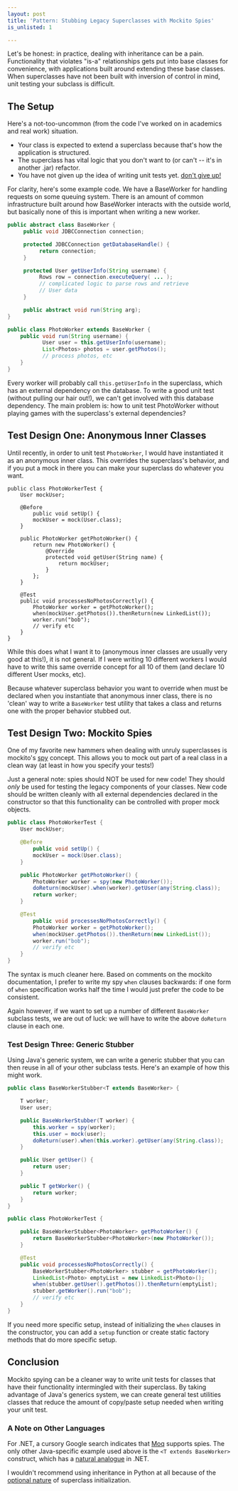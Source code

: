 ```yaml
---
layout: post
title: 'Pattern: Stubbing Legacy Superclasses with Mockito Spies'
is_unlisted: 1

---
```


Let's be honest: in practice, dealing with inheritance can be a pain.  Functionality that violates "is-a" relationships gets put into base classes for convenience, with applications built around extending these base classes.  When superclasses have not been built with inversion of control in mind, unit testing your subclass is difficult.

## The Setup

Here's a not-too-uncommon (from the code I've worked on in academics
and real work) situation.

* Your class is expected to extend a superclass because that's how the application is structured.
* The superclass has vital logic that you don't want to (or can't -- it's in another .jar) refactor.
* You have not given up the idea of writing unit tests yet.  [don't give up!](http://www.youtube.com/watch?v=uiCRZLr9oRw)

For clarity, here's some example code.  We have a BaseWorker for handling requests on some queuing system.  There is an amount of common infrastructure built around how BaseWorker interacts with the outside world, but basically none of this is important when writing a new worker.

```java
public abstract class BaseWorker {
     public void JDBCConnection connection;

     protected JDBCConnection getDatabaseHandle() {
          return connection;
     }

     protected User getUserInfo(String username) {
          Rows row = connection.executeQuery( ... );
          // complicated logic to parse rows and retrieve
          // User data
     }

     public abstract void run(String arg);
}
```

```java
public class PhotoWorker extends BaseWorker {
    public void run(String username) {
           User user = this.getUserInfo(username);
           List<Photos> photos = user.getPhotos();
           // process photos, etc
    }
}
```

Every worker will probably call `this.getUserInfo` in the superclass,
which has an external dependency on the database.  To write a good
unit test (without pulling our hair out!), we can't get involved with
this database dependency.  The main problem is: how to unit test
PhotoWorker without playing games with the superclass's external
dependencies?

## Test Design One: Anonymous Inner Classes

Until recently, in order to unit test `PhotoWorker`, I
would have instantiated it as an anonymous inner class.  This
overrides the superclass's behavior, and if you put a mock in there
you can make your superclass do whatever you want.

```
public class PhotoWorkerTest {
    User mockUser;

    @Before
        public void setUp() {
        mockUser = mock(User.class);
    }

    public PhotoWorker getPhotoWorker() {
        return new PhotoWorker() {
            @Override
            protected void getUser(String name) {
                return mockUser;
            }
        };
    }

    @Test
    public void processesNoPhotosCorrectly() {
        PhotoWorker worker = getPhotoWorker();
        when(mockUser.getPhotos()).thenReturn(new LinkedList());
        worker.run("bob");
        // verify etc
    }
}
```

While this does what I want it to (anonymous inner classes are usually
very good at this!), it is not general.  If I were writing 10
different workers I would have to write this same override concept for
all 10 of them (and declare 10 different User mocks, etc).

Because whatever superclass behavior you want to override when must be
declared when you instantiate that anonymous inner class, there is no
'clean' way to write a `BaseWorker` test utility that takes
a class and returns one with the proper behavior stubbed out.

## Test Design Two: Mockito Spies

One of my favorite new hammers when dealing with unruly superclasses
is mockito's
[spy](http://docs.mockito.googlecode.com/hg/org/mockito/Mockito.html#13)
concept.  This allows you to mock out part of a real class in a clean
way (at least in how you specify your tests!)

Just a general note: spies should NOT be used for new code!  They
should *only* be used for testing the legacy components of your
classes.  New code should be written cleanly with all external
dependencies declared in the constructor so that this functionality
can be controlled with proper mock objects.

```java
public class PhotoWorkerTest {
    User mockUser;

    @Before
        public void setUp() {
        mockUser = mock(User.class);
    }

    public PhotoWorker getPhotoWorker() {
        PhotoWorker worker = spy(new PhotoWorker());
        doReturn(mockUser).when(worker).getUser(any(String.class));
        return worker;
    }

    @Test
        public void processesNoPhotosCorrectly() {
        PhotoWorker worker = getPhotoWorker();
        when(mockUser.getPhotos()).thenReturn(new LinkedList());
        worker.run("bob");
        // verify etc
    }
}
```

The syntax is much cleaner here.  Based on comments on the mockito documentation, I prefer to write my spy `when` clauses backwards: if one form of `when` specification works half the time I would just prefer the code to be consistent.

Again however, if we want to set up a number of different `BaseWorker` subclass tests, we are out of luck: we will have to write the above `doReturn` clause in each one.

<h3>Test Design Three: Generic Stubber</h3>

Using Java's generic system, we can write a generic stubber that you can then reuse in all of your other subclass tests.  Here's an example of how this might work.

```java
public class BaseWorkerStubber<T extends BaseWorker> {

    T worker;
    User user;

    public BaseWorkerStubber(T worker) {
        this.worker = spy(worker);
        this.user = mock(user);
        doReturn(user).when(this.worker).getUser(any(String.class));
    }

    public User getUser() {
        return user;
    }

    public T getWorker() {
        return worker;
    }
}

public class PhotoWorkerTest {

    public BaseWorkerStubber<PhotoWorker> getPhotoWorker() {
        return BaseWorkerStubber<PhotoWorker>(new PhotoWorker());
    }

    @Test
    public void processesNoPhotosCorrectly() {
        BaseWorkerStubber<PhotoWorker> stubber = getPhotoWorker();
        LinkedList<Photo> emptyList = new LinkedList<Photo>();
        when(stubber.getUser().getPhotos()).thenReturn(emptyList);
        stubber.getWorker().run("bob");
        // verify etc
    }
}
```

If you need more specific setup, instead of initializing the `when` clauses in the constructor, you can add a `setup` function or create static factory methods that do more specific setup.

## Conclusion

Mockito spying can be a cleaner way to write unit tests for classes that have their functionality intermingled with their superclass.  By taking advantage of Java's generics system, we can create general test utilities classes that reduce the amount of copy/paste setup needed when writing your unit test.

### A Note on Other Languages

For .NET, a cursory Google search indicates that [Moq](http://code.google.com/p/moq/) supports spies.  The only other Java-specific example used above is the `<T extends BaseWorker>` construct, which has a [natural analogue](http://msdn.microsoft.com/en-us/library/dd799517.aspx) in .NET.

I wouldn't recommend using inheritance in Python at all because of the [optional nature](http://fuhm.net/super-harmful/) of superclass initialization.
